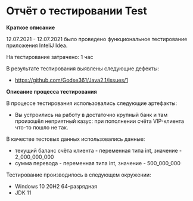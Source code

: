 # Отчёт о тестировании Test

**Краткое описание**

12.07.2021 - 12.07.2021 было проведено функциональное тестирование приложения InteliJ Idea.

На тестирование затрачено: 1 час

В результате тестирования выявлены следующие дефекты:
* https://github.com/Godse361/Java2.1/issues/1


**Описание процесса тестирования**

В процессе тестирования использовались следующие артефакты:
* Вы устроились на работу в достаточно крупный банк и там произошёл неприятный казус: при пополнении счёта VIP-клиента что-то пошло не так.


В качестве тестовых данных использовались данные:
* текущий баланс счёта клиента - переменная типа int, значение - 2_000_000_000
* сумма перевода - переменная типа int, значение - 500_000_000

Тестирование производилось в следующем окружении:
* Windows 10 20H2 64-разрядная
* JDK 11
